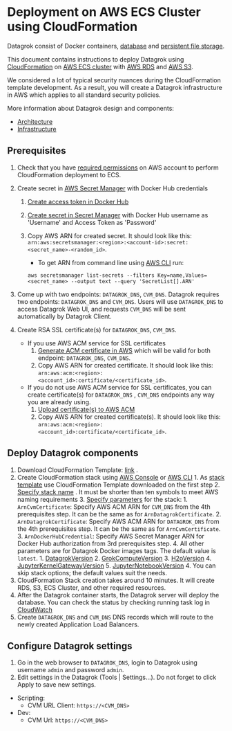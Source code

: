 <!-- TITLE: Deployment on AWS ECS Cluster using Docker Compose -->
<!-- SUBTITLE: -->

# Deployment on AWS ECS Cluster using CloudFormation

Datagrok consist of Docker containers, [database](infrastructure.md#database)
and [persistent file storage](infrastructure.md#storage).

This document contains instructions to deploy Datagrok using [CloudFormation](https://aws.amazon.com/cloudformation/)
on [AWS ECS cluster](https://aws.amazon.com/ecs/) with [AWS RDS](https://aws.amazon.com/rds/)
and [AWS S3](https://aws.amazon.com/s3/).

We considered a lot of typical security nuances during the CloudFormation template development. As a result, you will
create a Datagrok infrastructure in AWS which applies to all standard security policies.

More information about Datagrok design and components:

* [Architecture](architecture.md)
* [Infrastructure](infrastructure.md)

## Prerequisites

1. Check that you
   have [required permissions](https://github.com/datagrok-ai/public/blob/master/help/develop/admin/deploy/cloudformation/iam.list)
   on AWS account to perform CloudFormation deployment to ECS.
2. Create secret in [AWS Secret Manager](https://aws.amazon.com/secrets-manager/) with Docker Hub credentials
    1. [Create access token in Docker Hub](https://docs.docker.com/docker-hub/access-tokens/)
    2. [Create secret in Secret Manager](https://docs.aws.amazon.com/secretsmanager/latest/userguide/manage_create-basic-secret.html)
       with Docker Hub username as 'Username' and Access Token as 'Password'
    3. Copy AWS ARN for created secret. It should look like
       this: `arn:aws:secretsmanager:<region>:<account-id>:secret:<secret_name>-<random_id>`.
        * To get ARN from command line
          using [AWS CLI](https://docs.aws.amazon.com/cli/latest/userguide/getting-started-install.html) run:

        ```shell
        aws secretsmanager list-secrets --filters Key=name,Values=<secret_name> --output text --query 'SecretList[].ARN'
        ```

3. Come up with two endpoints: `DATAGROK_DNS`, `CVM_DNS`. Datagrok requires two endpoints: `DATAGROK_DNS` and `CVM_DNS`.
   Users will use `DATAGROK_DNS` to access Datagrok Web UI, and requests `CVM_DNS` will be sent automatically by
   Datagrok Client.
4. Create RSA SSL certificate(s) for `DATAGROK_DNS`, `CVM_DNS`.
    * If you use AWS ACM service for SSL certificates
        1. [Generate ACM certificate in AWS](https://docs.aws.amazon.com/acm/latest/userguide/gs-acm-request-public.html)
           which will be valid for both endpoint: `DATAGROK_DNS`, `CVM_DNS`.
        2. Copy AWS ARN for created certificate. It should look like
           this: `arn:aws:acm:<region>:<account_id>:certificate/<certificate_id>`.
    * If you do not use AWS ACM service for SSL certificates, you can create certificate(s) for `DATAGROK_DNS`
      , `CVM_DNS` endpoints any way you are already using.
        1. [Upload certificate(s) to AWS ACM](https://docs.aws.amazon.com/acm/latest/userguide/import-certificate-api-cli.html)
        2. Copy AWS ARN for created certificate(s). It should look like
           this: `arn:aws:acm:<region>:<account_id>:certificate/<certificate_id>`.

## Deploy Datagrok components

1. Download CloudFormation
   Template: [link](https://github.com/datagrok-ai/public/blob/master/help/develop/admin/deploy/cloudformation/cloudformation.json)
   .
2. Create CloudFormation stack
   using [AWS Console](https://docs.aws.amazon.com/AWSCloudFormation/latest/UserGuide/cfn-console-create-stack.html)
   or [AWS CLI](https://docs.aws.amazon.com/AWSCloudFormation/latest/UserGuide/using-cfn-cli-creating-stack.html)
    1.
   As [stack template](https://docs.aws.amazon.com/AWSCloudFormation/latest/UserGuide/cfn-using-console-create-stack-template.html)
   use CloudFormation Template downloaded on the first step
    2. [Specify stack name](https://docs.aws.amazon.com/AWSCloudFormation/latest/UserGuide/cfn-using-console-create-stack-parameters.html)
       . It must be shorter than ten symbols to meet AWS naming requirements
    3. [Specify parameters](https://docs.aws.amazon.com/AWSCloudFormation/latest/UserGuide/cfn-using-console-create-stack-parameters.html)
       for the stack:
        1. `ArnCvmCertificate`: Specify AWS ACM ARN for `CVM_DNS` from the 4th prerequisites step. It can be the same as
           for `ArnDatagrokCertificate`.
        2. `ArnDatagrokCertificate`: Specify AWS ACM ARN for `DATAGROK_DNS` from the 4th prerequisites step. It can be
           the same as for `ArnCvmCertificate`.
        3. `ArnDockerHubCredential`: Specify AWS Secret Manager ARN for Docker Hub authorization from 3rd prerequisites
           step.
        4. All other parameters are for Datagrok Docker images tags. The default value is `latest`.
            1. [DatagrokVersion](https://hub.docker.com/r/datagrok/datagrok)
            2. [GrokComputeVersion](https://hub.docker.com/r/datagrok/grok_connect)
            3. [H2oVersion](https://hub.docker.com/r/datagrok/h2o)
            4. [JupyterKernelGatewayVersion](https://hub.docker.com/r/datagrok/jupyter_kernel_gateway)
            5. [JupyterNotebookVersion](https://hub.docker.com/r/datagrok/jupyter_notebook)
    4. You can skip stack options; the default values suit the needs.
3. CloudFormation Stack creation takes around 10 minutes. It will create RDS, S3, ECS Cluster, and other required
   resources.
4. After the Datagrok container starts, the Datagrok server will deploy the database. You can check the status by
   checking running task log in [CloudWatch](https://aws.amazon.com/cloudwatch/)
5. Create `DATAGROK_DNS` and `CVM_DNS` DNS records which will route to the newly created Application Load Balancers.

## Configure Datagrok settings

1. Go in the web browser to `DATAGROK_DNS`, login to Datagrok using username `admin` and password `admin`.
2. Edit settings in the Datagrok (Tools | Settings...). Do not forget to click Apply to save new settings.

* Scripting:
    * CVM URL Client: `https://<CVM_DNS>`
* Dev:
    * CVM Url: `https://<CVM_DNS>`
